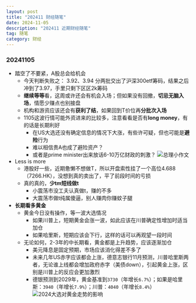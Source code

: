 ```yaml
---
layout: post
title: "202411 财经随笔"
date: 2024-11-05
description: "202411 近期财经随笔"
tag: 随笔
category: 财经
---
```



### 20241105
+ 踏空了不要紧，A股总会给机会
    - 今天判断失败之： 3.92、3.94 分两批交出了沪深300etf筹码，结果之后冲到了3.97，手里只剩下区区2k筹码
    - **继续等等**看，这周或许还会有机会入场；但如果没有回撤，**切忌无脑入场**，情愿少赚点也别接盘
    - 机构和游资应该还会有**获利了结**，如果回到T价位再**分批次入场**
    - 1105这波行情可能外资进来的比较多，注意看看是否有**long money**，有的话是长期利好
        * 在US大选还没有确定信息的情况下大涨，有些许可疑，但也可能是**避险**行为
        * 难以相信贵A也成了避险资产？
        * 或者是prime minister出来放话6-10万亿财政的刺激？
        ![总理小作文](/images/2024/11/1105_finance_note_cn_pri_minster_essay.jpg)
+ Less is more
    - 港股好一些，近期惫懒不想做T，所以开盘索性挂了一个高位4.688（7266.HK），没想到真的卖出了，平了前段时间的亏损
    - 真的真的，**少tm短线做t**
        * 小震荡市没工夫认真做t，赚的不多
        * 大震荡市做t纯属傻逼，别人赚肉你赚蚊子腿
+ **长期看多黄金**
    - 黄金今日没有操作，等一波大选情况
        * 如果川普上，短期黄金会涨一波，如此应该在川普确定性增加时适当加仓
        * 如果哈里斯，短期应该会下行，这样的话可以再观望一段时间
    - 无论如何，2-3年的中长期看，黄金都是上升趋势，应该逐渐加仓
        * 美元降息是固定预期，市场应该消化得差不多了
        * 未来几年US赤字应该都会上涨，德意志银行11月预测，川普哈里斯两者，无论谁上线都会增加政府赤字（美债down），引起黄金上涨，区别是川普上的反应会更加激烈
        * 德银预测到2029年，黄金基准到`3730`（年增长`6.7%`）；如果是哈里斯：`3940`（年增长`7.9%`）；川普：`4040`（年增长`8.4%`）
    ![2024大选对黄金走势的影响](/images/2024/11/1105_finance_note_gold_trend_us_election.png)
